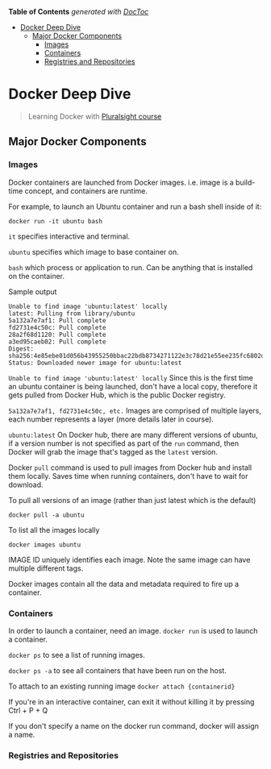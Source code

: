 <!-- START doctoc generated TOC please keep comment here to allow auto update -->
<!-- DON'T EDIT THIS SECTION, INSTEAD RE-RUN doctoc TO UPDATE -->
**Table of Contents**  *generated with [DocToc](http://doctoc.herokuapp.com/)*

- [Docker Deep Dive](#docker-deep-dive)
  - [Major Docker Components](#major-docker-components)
    - [Images](#images)
    - [Containers](#containers)
    - [Registries and Repositories](#registries-and-repositories)

<!-- END doctoc generated TOC please keep comment here to allow auto update -->

# Docker Deep Dive

> Learning Docker with [Pluralsight course](https://app.pluralsight.com/library/courses/docker-deep-dive/description)

## Major Docker Components

### Images

Docker containers are launched from Docker images. i.e. image is a build-time concept, and containers are runtime.

For example, to launch an Ubuntu container and run a bash shell inside of it:

```shell
docker run -it ubuntu bash
```

`it` specifies interactive and terminal.

`ubuntu` specifies which image to base container on.

`bash` which process or application to run. Can be anything that is installed on the container.

Sample output

```
Unable to find image 'ubuntu:latest' locally
latest: Pulling from library/ubuntu
5a132a7e7af1: Pull complete
fd2731e4c50c: Pull complete
28a2f68d1120: Pull complete
a3ed95caeb02: Pull complete
Digest: sha256:4e85ebe01d056b43955250bbac22bdb8734271122e3c78d21e55ee235fc6802d
Status: Downloaded newer image for ubuntu:latest
```

`Unable to find image 'ubuntu:latest' locally` Since this is the first time an ubuntu container is being launched, don't have a local copy, therefore it gets pulled from Docker Hub, which is the public Docker registry.

`5a132a7e7af1, fd2731e4c50c, etc.` Images are comprised of multiple layers, each number represents a layer (more details later in course).

`ubuntu:latest` On Docker hub, there are many different versions of ubuntu, if a version number is not specified as part of the `run` command, then Docker will grab the image that's tagged as the `latest` version.

Docker `pull` command is used to pull images from Docker hub and install them locally. Saves time when running containers, don't have to wait for download.

To pull all versions of an image (rather than just latest which is the default)

```shell
docker pull -a ubuntu
```

To list all the images locally

```shell
docker images ubuntu
```

IMAGE ID uniquely identifies each image. Note the same image can have multiple different tags.

Docker images contain all the data and metadata required to fire up a container.

### Containers

In order to launch a container, need an image. `docker run` is used to launch a container.

`docker ps` to see a list of running images.

`docker ps -a` to see all containers that have been run on the host.

To attach to an existing running image `docker attach {containerid}`

If you're in an interactive container, can exit it without killing it by pressing Ctrl + P + Q

If you don't specify a name on the docker run command, docker will assign a name.

### Registries and Repositories

